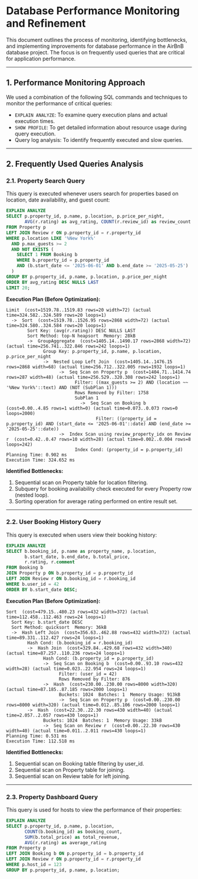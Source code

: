 # Database Performance Monitoring and Refinement

This document outlines the process of monitoring, identifying bottlenecks, and implementing improvements for database performance in the AirBnB database project. The focus is on frequently used queries that are critical for application performance.

---

## 1. Performance Monitoring Approach

We used a combination of the following SQL commands and techniques to monitor the performance of critical queries:

* `EXPLAIN ANALYZE`: To examine query execution plans and actual execution times.
* `SHOW PROFILE`: To get detailed information about resource usage during query execution.
* Query log analysis: To identify frequently executed and slow queries.

---

## 2. Frequently Used Queries Analysis

### 2.1. Property Search Query

This query is executed whenever users search for properties based on location, date availability, and guest count:

```sql
EXPLAIN ANALYZE
SELECT p.property_id, p.name, p.location, p.price_per_night, 
       AVG(r.rating) as avg_rating, COUNT(r.review_id) as review_count
FROM Property p
LEFT JOIN Review r ON p.property_id = r.property_id
WHERE p.location LIKE '%New York%'
  AND p.max_guests >= 2
  AND NOT EXISTS (
    SELECT 1 FROM Booking b
    WHERE b.property_id = p.property_id
    AND (b.start_date <= '2025-06-01' AND b.end_date >= '2025-05-25')
  )
GROUP BY p.property_id, p.name, p.location, p.price_per_night
ORDER BY avg_rating DESC NULLS LAST
LIMIT 20;
```

**Execution Plan (Before Optimization):**

```
Limit  (cost=1519.78..1519.83 rows=20 width=72) (actual time=324.582..324.589 rows=20 loops=1)
  ->  Sort  (cost=1519.78..1526.95 rows=2868 width=72) (actual time=324.580..324.584 rows=20 loops=1)
        Sort Key: (avg(r.rating)) DESC NULLS LAST
        Sort Method: top-N heapsort  Memory: 28kB
        ->  GroupAggregate  (cost=1405.14..1490.17 rows=2868 width=72) (actual time=256.741..322.846 rows=242 loops=1)
              Group Key: p.property_id, p.name, p.location, p.price_per_night
              ->  Nested Loop Left Join  (cost=1405.14..1476.15 rows=2868 width=68) (actual time=256.712..322.005 rows=1932 loops=1)
                    ->  Seq Scan on Property p  (cost=1404.71..1414.74 rows=287 width=48) (actual time=256.529..320.308 rows=242 loops=1)
                          Filter: ((max_guests >= 2) AND (location ~~ '%New York%'::text) AND (NOT (SubPlan 1)))
                          Rows Removed by Filter: 1758
                          SubPlan 1
                            ->  Seq Scan on Booking b  (cost=0.00..4.85 rows=1 width=0) (actual time=0.073..0.073 rows=0 loops=2000)
                                  Filter: ((property_id = p.property_id) AND (start_date <= '2025-06-01'::date) AND (end_date >= '2025-05-25'::date))
                    ->  Index Scan using review_property_idx on Review r  (cost=0.42..0.47 rows=10 width=28) (actual time=0.002..0.004 rows=8 loops=242)
                          Index Cond: (property_id = p.property_id)
Planning Time: 0.902 ms
Execution Time: 324.652 ms
```

**Identified Bottlenecks:**

1. Sequential scan on Property table for location filtering.
2. Subquery for booking availability check executed for every Property row (nested loop).
3. Sorting operation for average rating performed on entire result set.

---

### 2.2. User Booking History Query

This query is executed when users view their booking history:

```sql
EXPLAIN ANALYZE
SELECT b.booking_id, p.name as property_name, p.location,
       b.start_date, b.end_date, b.total_price,
       r.rating, r.comment
FROM Booking b
JOIN Property p ON b.property_id = p.property_id
LEFT JOIN Review r ON b.booking_id = r.booking_id
WHERE b.user_id = 42
ORDER BY b.start_date DESC;
```

**Execution Plan (Before Optimization):**

```
Sort  (cost=479.15..480.23 rows=432 width=372) (actual time=112.458..112.463 rows=24 loops=1)
  Sort Key: b.start_date DESC
  Sort Method: quicksort  Memory: 36kB
  ->  Hash Left Join  (cost=356.63..462.88 rows=432 width=372) (actual time=89.331..112.427 rows=24 loops=1)
        Hash Cond: (b.booking_id = r.booking_id)
        ->  Hash Join  (cost=329.84..429.68 rows=432 width=340) (actual time=87.257..110.236 rows=24 loops=1)
              Hash Cond: (b.property_id = p.property_id)
              ->  Seq Scan on Booking b  (cost=0.00..93.10 rows=432 width=28) (actual time=0.023..22.954 rows=24 loops=1)
                    Filter: (user_id = 42)
                    Rows Removed by Filter: 876
              ->  Hash  (cost=230.00..230.00 rows=8000 width=320) (actual time=87.185..87.185 rows=2000 loops=1)
                    Buckets: 1024  Batches: 1  Memory Usage: 913kB
                    ->  Seq Scan on Property p  (cost=0.00..230.00 rows=8000 width=320) (actual time=0.012..85.106 rows=2000 loops=1)
        ->  Hash  (cost=22.30..22.30 rows=430 width=40) (actual time=2.057..2.057 rows=430 loops=1)
              Buckets: 1024  Batches: 1  Memory Usage: 33kB
              ->  Seq Scan on Review r  (cost=0.00..22.30 rows=430 width=40) (actual time=0.011..2.011 rows=430 loops=1)
Planning Time: 0.531 ms
Execution Time: 112.518 ms
```

**Identified Bottlenecks:**

1. Sequential scan on Booking table filtering by user\_id.
2. Sequential scan on Property table for joining.
3. Sequential scan on Review table for left joining.

---

### 2.3. Property Dashboard Query

This query is used for hosts to view the performance of their properties:

```sql
EXPLAIN ANALYZE
SELECT p.property_id, p.name, p.location,
       COUNT(b.booking_id) as booking_count,
       SUM(b.total_price) as total_revenue,
       AVG(r.rating) as average_rating
FROM Property p
LEFT JOIN Booking b ON p.property_id = b.property_id
LEFT JOIN Review r ON p.property_id = r.property_id
WHERE p.host_id = 123
GROUP BY p.property_id, p.name, p.location;
```
